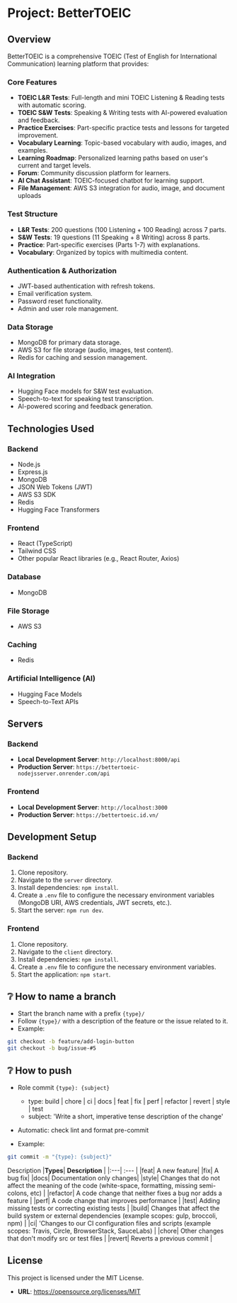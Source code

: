 # Project: BetterTOEIC

## Overview
BetterTOEIC is a comprehensive TOEIC (Test of English for International Communication) learning platform that provides:

### Core Features
- **TOEIC L&R Tests**: Full-length and mini TOEIC Listening & Reading tests with automatic scoring.
- **TOEIC S&W Tests**: Speaking & Writing tests with AI-powered evaluation and feedback.
- **Practice Exercises**: Part-specific practice tests and lessons for targeted improvement.
- **Vocabulary Learning**: Topic-based vocabulary with audio, images, and examples.
- **Learning Roadmap**: Personalized learning paths based on user's current and target levels.
- **Forum**: Community discussion platform for learners.
- **AI Chat Assistant**: TOEIC-focused chatbot for learning support.
- **File Management**: AWS S3 integration for audio, image, and document uploads

### Test Structure
- **L&R Tests**: 200 questions (100 Listening + 100 Reading) across 7 parts.
- **S&W Tests**: 19 questions (11 Speaking + 8 Writing) across 8 parts.
- **Practice**: Part-specific exercises (Parts 1-7) with explanations.
- **Vocabulary**: Organized by topics with multimedia content.

### Authentication & Authorization
- JWT-based authentication with refresh tokens.
- Email verification system.
- Password reset functionality.
- Admin and user role management.

### Data Storage
- MongoDB for primary data storage.
- AWS S3 for file storage (audio, images, test content).
- Redis for caching and session management.

### AI Integration
- Hugging Face models for S&W test evaluation.
- Speech-to-text for speaking test transcription.
- AI-powered scoring and feedback generation.

## Technologies Used

### Backend
- Node.js
- Express.js
- MongoDB
- JSON Web Tokens (JWT)
- AWS S3 SDK
- Redis
- Hugging Face Transformers

### Frontend
- React (TypeScript)
- Tailwind CSS
- Other popular React libraries (e.g., React Router, Axios)

### Database
- MongoDB

### File Storage
- AWS S3

### Caching
- Redis

### Artificial Intelligence (AI)
- Hugging Face Models
- Speech-to-Text APIs

## Servers

### Backend
- **Local Development Server**: `http://localhost:8000/api`
- **Production Server**: `https://bettertoeic-nodejsserver.onrender.com/api`

### Frontend
- **Local Development Server**: `http://localhost:3000`
- **Production Server**: `https://bettertoeic.id.vn/`

## Development Setup

### Backend
1.  Clone repository.
2.  Navigate to the `server` directory.
3.  Install dependencies: `npm install`.
4.  Create a `.env` file to configure the necessary environment variables (MongoDB URI, AWS credentials, JWT secrets, etc.).
5.  Start the server: `npm run dev`.

### Frontend
1.  Clone repository.
2.  Navigate to the `client` directory.
3.  Install dependencies: `npm install`.
4.  Create a `.env` file to configure the necessary environment variables.
5.  Start the application: `npm start`.

## ❔ **How to name a branch**

- Start the branch name with a prefix `{type}/`
- Follow `{type}/` with a description of the feature or the issue related to it.
- Example:

```bash
git checkout -b feature/add-login-button
git checkout -b bug/issue-#5
```

## ❔ **How to push**

- Role commit
  `{type}: {subject}`
  - type: build | chore | ci | docs | feat | fix | perf | refactor | revert | style | test
  - subject: 'Write a short, imperative tense description of the change'
- Automatic: check lint and format pre-commit

- Example:

```bash
git commit -m "{type}: {subject}"
```

Description
|**Types**| **Description** |
|:---| :--- |
|feat| A new feature|
|fix| A bug fix|
|docs| Documentation only changes|
|style| Changes that do not affect the meaning of the code (white-space, formatting, missing semi-colons, etc) |
|refactor| A code change that neither fixes a bug nor adds a feature |
|perf| A code change that improves performance |
|test| Adding missing tests or correcting existing tests |
|build| Changes that affect the build system or external dependencies (example scopes: gulp, broccoli, npm) |
|ci| 'Changes to our CI configuration files and scripts (example scopes: Travis, Circle, BrowserStack, SauceLabs) |
|chore| Other changes that don't modify src or test files |
|revert| Reverts a previous commit |

## License
This project is licensed under the MIT License.
- **URL**: https://opensource.org/licenses/MIT